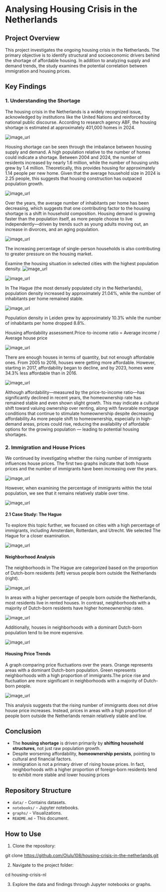 # Analysing Housing Crisis in the Netherlands

## Project Overview

This project investigates the ongoing housing crisis in the Netherlands. The primary objective is to identify structural and socioeconomic drivers behind the shortage of affordable housing. In addition to analyzing supply and demand trends, the study examines the potential correlation between immigration and housing prices.

## Key Findings

### 1. Understanding the Shortage

The housing crisis in the Netherlands is a widely recognized issue, acknowledged by institutions like the United Nations and reinforced by national public discourse. According to research agency ABF, the housing shortage is estimated at approximately 401,000 homes in 2024. 

![image_url](https://github.com/Olulu108/housing-crisis-in-the-netherlands/blob/main/graphs/10_inhabitants%20-%20housing%20numbers.jpg)

Housing shortage can be seen through the imbalance between housing supply and demand. A high population relative to the number of homes could indicate a shortage. Between 2004 and 2024, the number of residents increased by nearly 1.6 million, while the number of housing units grew by 1.4 million. Theoretically, this provides housing for approximately 1.14 people per new home. Given that the average household size in 2024 is 2.25 people, this suggests that housing construction has outpaced population growth.

![image_url](https://github.com/Olulu108/housing-crisis-in-the-netherlands/blob/main/graphs/11_inhabitants%20per%20home.jpg)

Over the years, the average number of inhabitants per home has been decreasing, which suggests that one contributing factor to the housing shortage is a shift in household composition. Housing demand is growing faster than the population itself, as more people choose to live independently—driven by trends such as young adults moving out, an increase in divorces, and an aging population.

![image_url](https://github.com/Olulu108/housing-crisis-in-the-netherlands/blob/main/graphs/12_1p_householdes.jpg)

The increasing percentage of single-person households is also contributing to greater pressure on the housing market.

Examine the housing situation in selected cities with the highest population density.
![image_url](https://github.com/Olulu108/housing-crisis-in-the-netherlands/blob/main/graphs/13_pop%20density.jpg)

![image_url](https://github.com/Olulu108/housing-crisis-in-the-netherlands/blob/main/graphs/14_the%20hague.jpg)

In The Hague (the most densely populated city in the Netherlands), population density increased by approximately 21.04%, while the number of inhabitants per home remained stable.

![image_url](https://github.com/Olulu108/housing-crisis-in-the-netherlands/blob/main/graphs/15_leiden.jpg)

Population density in Leiden grew by approximately 10.3% while the number of inhabitants per home dropped 8.8%. 

Housing affordability assessment.Price-to-income ratio = Average income / Average house price

![image_url](https://github.com/Olulu108/housing-crisis-in-the-netherlands/blob/main/graphs/16_income_price.jpg)

There are enough houses in terms of quantity, but not enough affordable ones. From 2005 to 2016, houses were getting more affordable. However, starting in 2017, affordability began to decline, and by 2023, homes were 34.3% less affordable than in 2016.

![image_url](https://github.com/Olulu108/housing-crisis-in-the-netherlands/blob/main/graphs/17_rent_own.jpg)

Although affordability—measured by the price-to-income ratio—has significantly declined in recent years, the homeownership rate has remained stable and even shown slight growth. This may indicate a cultural shift toward valuing ownership over renting, along with favorable mortgage conditions that continue to stimulate homeownership despite decreasing affordability.As more people shift to homeownership, especially in high-demand areas, prices could rise, reducing the availability of affordable options for the growing population — leading to potential housing shortages.

### 2. Immigration and House Prices

We continued by investigating whether the rising number of immigrants influences house prices. The first two graphs indicate that both house prices and the number of immigrants have been increasing over the years. 

![image_url](https://github.com/Olulu108/housing-crisis-in-the-netherlands/blob/main/graphs/1_house%20price_migration.jpg)

However, when examining the percentage of immigrants within the total population, we see that it remains relatively stable over time.

![image_url](https://github.com/Olulu108/housing-crisis-in-the-netherlands/blob/main/graphs/2_background_pop%20across%20country.jpg)

#### 2.1 Case Study: The Hague

To explore this topic further, we focused on cities with a high percentage of immigrants, including Amsterdam, Rotterdam, and Utrecht. We selected The Hague for a closer examination.

![image_url](https://github.com/Olulu108/housing-crisis-in-the-netherlands/blob/main/graphs/4_background%20graph.jpg)

#### Neighborhood Analysis

The neighborhoods in The Hague are categorized based on the proportion of Dutch-born residents (left) versus people born outside the Netherlands (right).

![image_url](https://github.com/Olulu108/housing-crisis-in-the-netherlands/blob/main/graphs/5_neighbourhoods%20background.jpg)

In areas with a higher percentage of people born outside the Netherlands, most residents live in rented houses. In contrast, neighborhoods with a majority of Dutch-born residents have higher homeownership rates.

![image_url](https://github.com/Olulu108/housing-crisis-in-the-netherlands/blob/main/graphs/6_rented_vs_owned_neigh.jpg)

Additionally, houses in neighborhoods with a dominant Dutch-born population tend to be more expensive.

![image_url](https://github.com/Olulu108/housing-crisis-in-the-netherlands/blob/main/graphs/7_house%20value.jpg)

#### Housing Price Trends

A graph comparing price fluctuations over the years. Orange represents areas with a dominant Dutch-born population. Green represents neighborhoods with a high proportion of immigrants.The price rise and fluctuation are more significant in neighborhoods with a majority of Dutch-born people.

![image_url](https://github.com/Olulu108/housing-crisis-in-the-netherlands/blob/main/graphs/8_house%20price%20change.jpg)

This analysis suggests that the rising number of immigrants does not drive house price increases. Instead, prices in areas with a high proportion of people born outside the Netherlands remain relatively stable and low.

## Conclusion

- The **housing shortage** is driven primarily by **shifting household structures**, not just raw population growth.
- Despite worsening affordability, **homeownership persists**, pointing to cultural and financial factors.
- immigration is not a primary driver of rising house prices. In fact, neighborhoods with a higher proportion of foreign-born residents tend to exhibit more stable and lower housing prices

## Repository Structure
- `data/` - Contains datasets.
- `notebooks/` - Jupyter notebooks.
- `graphs/` - Visualizations.
- `README.md` - This document.

## How to Use

1. Clone the repository:

git clone https://github.com/Olulu108/housing-crisis-in-the-netherlands.git

2. Navigate to the project folder:

cd housing-crisis-nl

3. Explore the data and findings through Jupyter notebooks or graphs.

